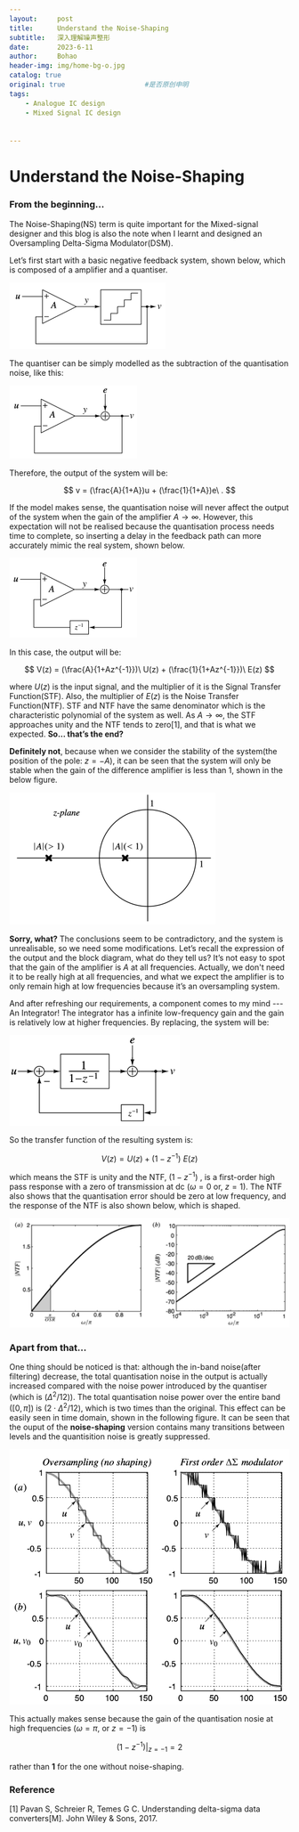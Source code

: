 ```yaml
---
layout:     post
title:      Understand the Noise-Shaping
subtitle:   深入理解噪声整形
date:       2023-6-11
author:     Bohao
header-img: img/home-bg-o.jpg
catalog: true
original: true                    #是否原创申明
tags:
    - Analogue IC design
    - Mixed Signal IC design
    

---
```




# Understand the Noise-Shaping

### From the beginning...

The Noise-Shaping(NS) term is quite important for the Mixed-signal designer and this blog is also the note when I learnt and designed an Oversampling Delta-Sigma Modulator(DSM).

Let’s first start with a basic negative feedback system, shown below, which is composed of a amplifier and a quantiser. 

<img src="https://raw.githubusercontent.com/merengueLee/my-gallery/master/imag/20230610153456.png" alt="screenshot 2023-06-10 at 15.34.53" style="zoom:50%;" /> 

The quantiser can be simply modelled as the subtraction of the quantisation noise, like this:

<img src="https://raw.githubusercontent.com/merengueLee/my-gallery/master/imag/20230610153600.png" alt="screenshot 2023-06-10 at 15.35.41" style="zoom:50%;" />     

Therefore, the output of the system will be:

$$
v = (\frac{A}{1+A})u + (\frac{1}{1+A})e\ .
$$

If the model makes sense, the quantisation noise will never affect the output of the system when the gain of the amplifier $A\rightarrow \infty$. However, this expectation will not be realised because the quantisation process needs time to complete, so inserting a delay in the feedback path can more accurately mimic the real system, shown below.

<img src="https://raw.githubusercontent.com/merengueLee/my-gallery/master/imag/20230610154506.png" alt="screenshot 2023-06-10 at 15.45.01" style="zoom:50%;" />

In this case, the output will be:

$$
V(z) = (\frac{A}{1+Az^{-1}})\ U(z) + (\frac{1}{1+Az^{-1}})\ E(z)
$$

where $U(z)$ is the input signal, and the multiplier of it is the Signal Transfer Function(STF). Also, the multiplier of $E(z)$ is the Noise Transfer Function(NTF). STF and NTF have the same denominator which is the characteristic polynomial of the system as well. As $A\rightarrow \infty$, the STF approaches unity and the NTF tends to zero[1], and that is what we expected. **So... that’s the end?** 

**Definitely not**, because when we consider the stability of the system(the position of the pole: $z = -A$), it can be seen that the system will only be stable when the gain of the difference amplifier is less than 1, shown in the below figure. 

<img src="https://raw.githubusercontent.com/merengueLee/my-gallery/master/imag/20230610183631.png" alt="screenshot 2023-06-10 at 18.36.26" style="zoom:50%;" />

**Sorry, what?** The conclusions seem to be contradictory, and the system is unrealisable, so we need some modifications. Let’s recall the expression of the output and the block diagram, what do they tell us? It’s not easy to spot that the gain of the amplifier is $A$ at all frequencies. Actually, we don't need it to be really high at all frequencies, and what we expect the amplifier is to only remain high at low frequencies because it’s an oversampling system.  

And after refreshing our requirements, a component comes to my mind --- An Integrator! The integrator has a infinite low-frequency gain and the gain is relatively low at higher frequencies. By replacing, the system will be:

<img src="https://raw.githubusercontent.com/merengueLee/my-gallery/master/imag/20230611223751.png" alt="screenshot 2023-06-11 at 22.37.46" style="zoom:60%;" />

So the transfer function of the resulting system is:

$$
V(z) = U(z) + (1-z^{-1})\ E(z)
$$

which means the STF is unity and the NTF, $(1-z^{-1})$ , is a first-order high pass response with a zero of transmission at dc ($\omega = 0$ or, $z = 1$). The NTF also shows that the quantisation error should be zero at low frequency, and the response of the NTF is also shown below, which is shaped.

<img src="https://raw.githubusercontent.com/merengueLee/my-gallery/master/imag/20230611224348.png" alt="screenshot 2023-06-11 at 22.43.42" style="zoom:50%;" />

### Apart from that...

One thing should be noticed is that: although the in-band noise(after filtering) decrease, the total quantisation noise in the output is actually increased compared with the noise power introduced by the quantiser (which is $(\Delta ^2 / 12)$). The total quantisation noise power over the entire band ($[0,\pi]$) is $(2\cdot\Delta ^2 / 12)$, which is two times than the original. This effect can be easily seen in time domain, shown in the following figure. It can be seen that the ouput of the **noise-shaping** version contains many transitions between levels and the quantisition noise is greatly suppressed.

<img src="https://raw.githubusercontent.com/merengueLee/my-gallery/master/imag/20230611230115.png" alt="screenshot 2023-06-11 at 23.01.11" style="zoom:60%;" />

This actually makes sense because the gain of the quantisation nosie at high frequencies ($\omega = \pi$, or $z=-1$) is 

$$
(1-z^{-1})|_{z=-1} = 2
$$

rather than **1** for the one without noise-shaping.

### Reference
[1] Pavan S, Schreier R, Temes G C. Understanding delta-sigma data converters[M]. John Wiley & Sons, 2017.


























